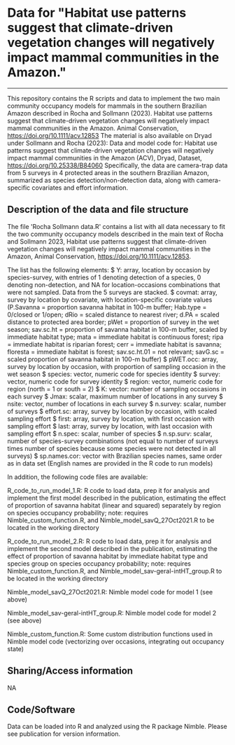 # Data for "Habitat use patterns suggest that climate-driven vegetation changes will negatively impact mammal communities in the Amazon."
---

This repository contains the R scripts and data to implement the two main community
occupancy models for mammals in the southern Brazilian Amazon described in Rocha and
Sollmann (2023). Habitat use patterns suggest that climate-driven vegetation changes will negatively impact mammal communities in the Amazon. Animal Conservation, 
https://doi.org/10.1111/acv.12853
The material is also available on Dryad under Sollmann and Rocha (2023): Data and model code for: Habitat use patterns suggest that climate-driven vegetation changes will negatively impact mammal communities in the Amazon (ACV), Dryad, Dataset, https://doi.org/10.25338/B84060 
Specifically, the data are camera-trap data from 5 surveys in 4 protected areas in the southern Brazilian Amazon, summarized as species detection/non-detection data, along with camera-specific covariates and effort information.


## Description of the data and file structure

The file 'Rocha Sollmann data.R' contains a list with all data necessary to fit the two community occupancy models described in the main text of Rocha and Sollmann 2023, Habitat use patterns suggest that climate-driven vegetation changes will negatively impact mammal communities in the Amazon, Animal Conservation, https://doi.org/10.1111/acv.12853.

The list has the following elements:
$ Y: array, location by occasion by species-survey, with entries of 1 denoting detection of a species, 0 denoting non-detection, and NA for location-occasions combinations that were not sampled. Data from the 5 surveys are stacked.
$ covmat: array, survey by location by covariate, with location-specific covariate values (P.Savanna = proportion savanna habitat in 100-m buffer; Hab.type = 0/closed or 1/open; dRio = scaled distance to nearest river; d.PA = scaled distance to protected area border; pWet = proportion of survey in the wet season; sav.sc.ht = proportion of savanna habitat in 100-m buffer, scaled by immediate habitat type; mata = immediate habitat is continuous forest; ripa = immediate habitat is riparian forest; cerr = immediate habitat is savanna; floresta = immediate habitat is forest; sav.sc.ht.01 = not relevant; savG.sc = scaled proportion of savanna habitat in 100-m buffer)
$ pWET.occ: array, survey by location by occasion, with proportion of sampling occasion in the wet season
$ species: vector, numeric code for species identity
$ survey: vector, numeric code for survey identity
$ region: vector, numeric code for region (north = 1 or south = 2)
$ K: vector: number of sampling occasions in each survey
$ Jmax: scalar, maximum number of locations in any survey
$ nsite: vector, number of locations in each survey
$ n.survey: scalar, number of surveys
$ effort.sc: array, survey by location by occasion, with scaled sampling effort
$ first: array, survey by location, with first occasion with sampling effort
$ last: array, survey by location, with last occasion with sampling effort
$ n.spec: scalar, number of species
$ n.sp.surv: scalar, number of species-survey combinations (not equal to number of surveys times number of species because some species were not detected in all surveys)
$ sp.names.cor: vector with Brazilian species names, same order as in data set (English names are provided in the R code to run models)


In addition, the following code files are available:

R_code_to_run_model_1.R: R code to load data, prep it for analysis and implement the first model described in the publication, estimating the effect of proportion of savanna habitat (linear and squared) separately by region on species occupancy probability; note: requires Nimble_custom_function.R, and Nimble_model_savQ_27Oct2021.R to be located in the working directory

R_code_to_run_model_2.R: R code to load data, prep it for analysis and implement the second model described in the publication, estimating the effect of proportion of savanna habitat by immediate habitat type and species group on species occupancy probability; note: requires Nimble_custom_function.R, and Nimble_model_sav-geral-intHT_group.R to be located in the working directory

Nimble_model_savQ_27Oct2021.R: Nimble model code for model 1 (see above)

Nimble_model_sav-geral-intHT_group.R: Nimble model code for model 2 (see above)

Nimble_custom_function.R: Some custom distribution functions used in Nimble model code (vectorizing over occasions, integrating out occupancy state)


## Sharing/Access information

NA


## Code/Software

Data can be loaded into R and analyzed using the R package Nimble. Please see publication for version information. 
